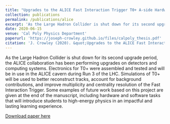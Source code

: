 ```yaml
---
title: "Upgrades to the ALICE Fast Interaction Trigger T0+ A-side Hardware and Simulations"
collection: publications
permalink: /publications/alice
excerpt: 'As the Large Hadron Collider is shut down for its second upgrade period, the ALICE collaboration has been performing upgrades on detectors and computing systems.'
date: 2020-06-15
venue: 'Cal Poly Physics Department'
paperurl: 'https://joseph-crowley.github.io/files/calpoly_thesis.pdf'
citation: 'J. Crowley (2020). &quot;Upgrades to the ALICE Fast Interaction Trigger T0+ A-side Hardware and Simulations.&quot; <i>Calfornia Polytechnic State University, Dept. of Physics.</i>.'
---
```


As the Large Hadron Collider is shut down for its second upgrade period, the ALICE collaboration has been performing upgrades on detectors and computing systems. Electronics for T0+ were assembled and tested and will be in use in the ALICE cavern during Run 3 of the LHC. Simulations of T0+ will be used to better reconstruct tracks, account for background contributions, and improve multiplicity and centrality resolution of the Fast Interaction Trigger. Some examples of future work based on this project are given at the end of the manuscript, including hardware and software tasks that will introduce students to high-energy physics in an impactful and lasting learning experience.

[Download paper here](https://joseph-crowley.github.io/files/calpoly_thesis.pdf)

